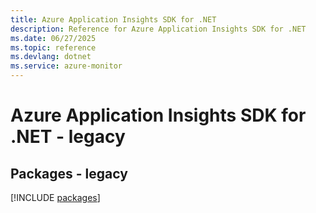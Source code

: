 ```yaml
---
title: Azure Application Insights SDK for .NET
description: Reference for Azure Application Insights SDK for .NET
ms.date: 06/27/2025
ms.topic: reference
ms.devlang: dotnet
ms.service: azure-monitor
---
```

# Azure Application Insights SDK for .NET - legacy
## Packages - legacy
[!INCLUDE [packages](application-insights-index.md)]